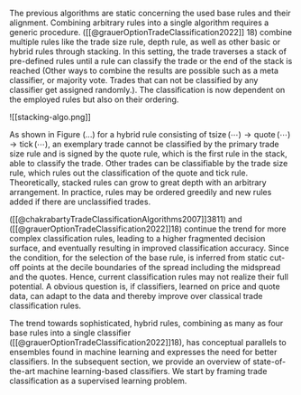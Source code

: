 
The previous algorithms are static concerning the used base rules and their alignment. Combining arbitrary rules into a single algorithm requires a generic procedure. ([[@grauerOptionTradeClassification2022]] 18) combine multiple rules like the trade size rule, depth rule, as well as other basic or hybrid rules through stacking. In this setting, the trade traverses a stack of pre-defined rules until a rule can classify the trade or the end of the stack is reached (Other ways to combine the results are possible such as a meta classifier, or majority vote. Trades that can not be classified by any classifier get assigned randomly.). The classification is now dependent on the employed rules but also on their ordering.  


![[stacking-algo.png]]

As shown in Figure (...) for a hybrid rule consisting of $\operatorname{tsize}(\cdots) \to \operatorname{quote}(\cdots) \to \operatorname{tick}(\cdots)$, an exemplary trade cannot be classified by the primary trade size rule and is signed by the quote rule, which is the first rule in the stack, able to classify the trade. Other trades can be classifiable by the trade size rule, which rules out the classification of the quote and tick rule. Theoretically, stacked rules can grow to great depth with an arbitrary arrangement. In practice, rules may be ordered greedily and new rules added if there are unclassified trades.

([[@chakrabartyTradeClassificationAlgorithms2007]]3811) and ([[@grauerOptionTradeClassification2022]]18) continue the trend for more complex classification rules, leading to a higher fragmented decision surface, and eventually resulting in improved classification accuracy. Since the condition, for the selection of the base rule, is inferred from static cut-off points at the decile boundaries of the spread including the midspread and the quotes. Hence, current classification rules may not realize their full potential. A obvious question is, if classifiers, learned on price and quote data, can adapt to the data and thereby improve over classical trade classification rules.

The trend towards sophisticated, hybrid rules, combining as many as four base rules into a single classifier ([[@grauerOptionTradeClassification2022]]18), has conceptual parallels to ensembles found in machine learning and expresses the need for better classifiers. In the subsequent section, we provide an overview of state-of-the-art machine learning-based classifiers. We start by framing trade classification as a supervised learning problem.